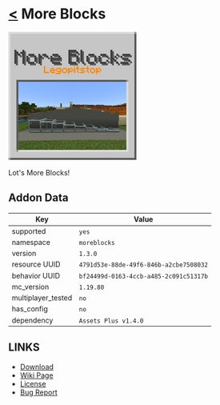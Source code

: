 # [<](../README.md) More Blocks

![alt](pack_icon.png)

Lot's More Blocks!

## Addon Data

| Key                | Value    |
|--------------------|----------|
| supported          | `yes` |
| namespace          | `moreblocks` |
| version            | `1.3.0 ` |
| resource UUID            | `4791d53e-88de-49f6-846b-a2cbe7508032` |
| behavior UUID            | `bf24499d-0163-4ccb-a485-2c091c51317b` |
| mc_version         | `1.19.80` |
| multiplayer_tested | `no`     |
| has_config         | `no`     |
| dependency         | `Assets Plus v1.4.0`   |

## LINKS
- [Download](https://mcpedl.com/more-blocks-add-on/)
- [Wiki Page](https://github.com/legopitstop/addons/wiki/More_Blocks)
- [License](https://legopitstop.weebly.com/license.html)
- [Bug Report](https://github.com/legopitstop/addons/issues)